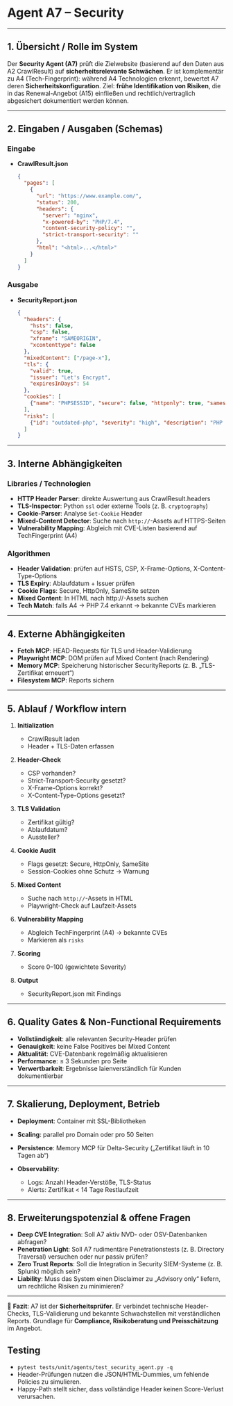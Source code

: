 # Agent A7 – Security

---

## 1. Übersicht / Rolle im System

Der **Security Agent (A7)** prüft die Zielwebsite (basierend auf den Daten aus A2 CrawlResult) auf **sicherheitsrelevante Schwächen**.
Er ist komplementär zu A4 (Tech-Fingerprint): während A4 Technologien erkennt, bewertet A7 deren **Sicherheitskonfiguration**.
Ziel: **frühe Identifikation von Risiken**, die in das Renewal-Angebot (A15) einfließen und rechtlich/vertraglich abgesichert dokumentiert werden können.

---

## 2. Eingaben / Ausgaben (Schemas)

### Eingabe

* **CrawlResult.json**

  ```json
  {
    "pages": [
      {
        "url": "https://www.example.com/",
        "status": 200,
        "headers": {
          "server": "nginx",
          "x-powered-by": "PHP/7.4",
          "content-security-policy": "",
          "strict-transport-security": ""
        },
        "html": "<html>...</html>"
      }
    ]
  }
  ```

### Ausgabe

* **SecurityReport.json**

  ```json
  {
    "headers": {
      "hsts": false,
      "csp": false,
      "xframe": "SAMEORIGIN",
      "xcontenttype": false
    },
    "mixedContent": ["/page-x"],
    "tls": {
      "valid": true,
      "issuer": "Let's Encrypt",
      "expiresInDays": 54
    },
    "cookies": [
      {"name": "PHPSESSID", "secure": false, "httponly": true, "samesite": "Lax"}
    ],
    "risks": [
      {"id": "outdated-php", "severity": "high", "description": "PHP 7.4 unsupported since 2022"}
    ]
  }
  ```

---

## 3. Interne Abhängigkeiten

### Libraries / Technologien

* **HTTP Header Parser**: direkte Auswertung aus CrawlResult.headers
* **TLS-Inspector**: Python `ssl` oder externe Tools (z. B. `cryptography`)
* **Cookie-Parser**: Analyse `Set-Cookie` Header
* **Mixed-Content Detector**: Suche nach `http://`-Assets auf HTTPS-Seiten
* **Vulnerability Mapping**: Abgleich mit CVE-Listen basierend auf TechFingerprint (A4)

### Algorithmen

* **Header Validation**: prüfen auf HSTS, CSP, X-Frame-Options, X-Content-Type-Options
* **TLS Expiry**: Ablaufdatum + Issuer prüfen
* **Cookie Flags**: Secure, HttpOnly, SameSite setzen
* **Mixed Content**: In HTML nach http://-Assets suchen
* **Tech Match**: falls A4 → PHP 7.4 erkannt → bekannte CVEs markieren

---

## 4. Externe Abhängigkeiten

* **Fetch MCP**: HEAD-Requests für TLS und Header-Validierung
* **Playwright MCP**: DOM prüfen auf Mixed Content (nach Rendering)
* **Memory MCP**: Speicherung historischer SecurityReports (z. B. „TLS-Zertifikat erneuert“)
* **Filesystem MCP**: Reports sichern

---

## 5. Ablauf / Workflow intern

1. **Initialization**

   * CrawlResult laden
   * Header + TLS-Daten erfassen

2. **Header-Check**

   * CSP vorhanden?
   * Strict-Transport-Security gesetzt?
   * X-Frame-Options korrekt?
   * X-Content-Type-Options gesetzt?

3. **TLS Validation**

   * Zertifikat gültig?
   * Ablaufdatum?
   * Aussteller?

4. **Cookie Audit**

   * Flags gesetzt: Secure, HttpOnly, SameSite
   * Session-Cookies ohne Schutz → Warnung

5. **Mixed Content**

   * Suche nach `http://`-Assets in HTML
   * Playwright-Check auf Laufzeit-Assets

6. **Vulnerability Mapping**

   * Abgleich TechFingerprint (A4) → bekannte CVEs
   * Markieren als `risks`

7. **Scoring**

   * Score 0–100 (gewichtete Severity)

8. **Output**

   * SecurityReport.json mit Findings

---

## 6. Quality Gates & Non-Functional Requirements

* **Vollständigkeit**: alle relevanten Security-Header prüfen
* **Genauigkeit**: keine False Positives bei Mixed Content
* **Aktualität**: CVE-Datenbank regelmäßig aktualisieren
* **Performance**: ≤ 3 Sekunden pro Seite
* **Verwertbarkeit**: Ergebnisse laienverständlich für Kunden dokumentierbar

---

## 7. Skalierung, Deployment, Betrieb

* **Deployment**: Container mit SSL-Bibliotheken
* **Scaling**: parallel pro Domain oder pro 50 Seiten
* **Persistence**: Memory MCP für Delta-Security („Zertifikat läuft in 10 Tagen ab“)
* **Observability**:

  * Logs: Anzahl Header-Verstöße, TLS-Status
  * Alerts: Zertifikat < 14 Tage Restlaufzeit

---

## 8. Erweiterungspotenzial & offene Fragen

* **Deep CVE Integration**: Soll A7 aktiv NVD- oder OSV-Datenbanken abfragen?
* **Penetration Light**: Soll A7 rudimentäre Penetrationstests (z. B. Directory Traversal) versuchen oder nur passiv prüfen?
* **Zero Trust Reports**: Soll die Integration in Security SIEM-Systeme (z. B. Splunk) möglich sein?
* **Liability**: Muss das System einen Disclaimer zu „Advisory only“ liefern, um rechtliche Risiken zu minimieren?

---

📄 **Fazit**:
A7 ist der **Sicherheitsprüfer**. Er verbindet technische Header-Checks, TLS-Validierung und bekannte Schwachstellen mit verständlichen Reports. Grundlage für **Compliance, Risikoberatung und Preisschätzung** im Angebot.

## Testing

* `pytest tests/unit/agents/test_security_agent.py -q`
* Header-Prüfungen nutzen die JSON/HTML-Dummies, um fehlende Policies zu simulieren.
* Happy-Path stellt sicher, dass vollständige Header keinen Score-Verlust verursachen.

